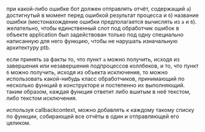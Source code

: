 при какой-либо ошибке бот должен отправлять отчёт, содержащий `а`) достигнутый в момент перед ошибкой результат процесса и `б`) название ошибки (местонахождение ошибки предполагается вычислять из `а` и `б`).
желательно, чтобы единственный слот под обработчик ошибок в объекте application был задействован только под одну специально написанную для него функцию, чтобы не нарушать изначальную архитектуру ptb.

если принять за факты то, что пункт `а` можно получить, исходя из завершения или незавершения подпроцессов коллбеков, и то, что пункт `б` можно получить, исходя из объекта исключения, то можно использовать какой-нибудь класс обработчиков, принимающий по несколько функций в конструкторе и постепенно их выполняющий. таким образом, каждая функция ответит либо вшитым в неё текстом, либо текстом исключения.

используя callbackcontext, можно добавлять к каждому такому списку по функции, собирающей все отчёты в один и отправляющей его целиком.